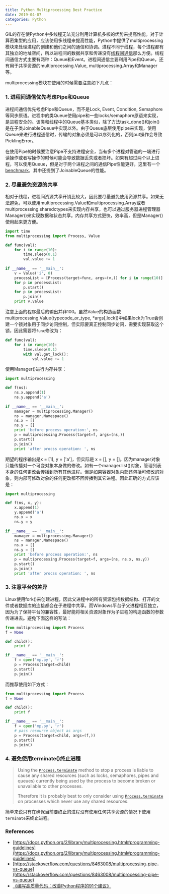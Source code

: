 ```yaml
---
title: Python Multiprocessing Best Practice
date: 2019-04-07
categories: Python
---
```


GIL的存在使Python中多线程无法充分利用计算机多核的优势来提高性能。对于计算密集型的应用，应该使用多线程来提高性能，Python中提供了multiprocessing模块来处理进程的创建和他们之间的通信和协调。进程不同于线程，每个进程都有其独立的地址空间，所以进程间的数据共享和传递没有[线程间通信](https://python3-cookbook.readthedocs.io/zh_CN/latest/c12/p03_communicating_between_threads.html)那么方便。线程间通信方式主要有两种：Queue和Event。进程间通信主要利用Pipe和Queue，还有用于共享资源的multiprocessing.Value, multiprocessing.Array和Manager等。

multiprocessing模块在使用的时候需要注意如下几点：

### 1. 进程间通信优先考虑Pipe和Queue

进程间通信优先考虑Pipe和Queue，而不是Lock, Event, Condition, Semaphore等同步原语。进程中的类Queue使用pipe和一些locks/semaphore原语来实现，是进程安全的。该类和线程中的Queue基本类似，除了方法task_done()和join()是在子类JoinableQueue中实现以外。由于Queue底层使用pipe来实现，使用Queue来进行进程通信时，传输的对象必须是可以序列化的，否则put操作会导致PicklingError。

在使用Pipe的时候要注意Pipe不支持进程安全，当有多个进程对管道的一端进行读操作或者写操作的时候可能会导致数据丢失或者损坏。如果有超过两个以上进程，可以使用Queue，但是对于两个进程之间的通信Pipe性能更好，这里有一个[benchmark](https://stackoverflow.com/questions/8463008/multiprocessing-pipe-vs-queue)，其中还提到了JoinableQueue的性能。

### 2. 尽量避免资源的共享

相对于线程，进程间资源共享开销比较大，因此要尽量避免使用资源共享。如果无法避免，可以使用multiprocessing.Value和multiprocessing.Array或者multiprocessing.sharedctypes来实现内存共享，也可以通过服务器进程管理器Manager()来实现数据和状态共享。内存共享方式更快，效率高，但是Manager()使用起来更方便。

```python
import time
from multiprocessing import Process, Value

def func(val):
    for i in range(10):
        time.sleep(0.1)
        val.value += 1
        
if __name__ == '__main__':
    v = Value('i', 0)
    processList = [Process(target=func, args=(v,)) for i in range(10)]
    for p in processList:
        p.start()
    for p in processList:
        p.join()
    print v.value
```

注意上面的程序最后的输出并非100。虽然Value的构造函数multiprocessing.Value(typecode_or_type, *args[,lock])中如果lock为True会创建一个锁对象用于同步访问控制，但实际要真正控制同步访问，需要实现获取这个锁，因此需要将`func`修改为：

```python
def func(val):
    for i in range(10):
        time.sleep(0.1)
        with val.get_lock():
            val.value += 1
```

使用Manager()进行内存共享：

```python
import multiprocessing

def f(ns):
    ns.x.append(1)
    ns.y.append('a')
    
if __name__ == '__main__':
    manager = multiprocessing.Manager()
    ns = manager.Namespace()
    ns.x = []
    ns.y = []
    print 'before process operation:', ns
    p = multiprocessing.Process(target=f, args=(ns,))
    p.start()
    p.join()
    print 'after procss operation: ', ns
```

期望的程序输出是x = [1], y = ['a']，但实际是 x = [], y = []。因为manager对象只能传播对一个可变对象本身做的修改。如有一个manager.list()对象，管理列表本身的任何更改会传播到所有其他进程。但是如果容器对象内部还包括可修改的对象，则内部可修改对象的任何更改都不回传播到其它进程。因此正确的方式应该是：

```python
import multiprocessing

def f(ns, x, y):
    x.append(1)
    y.append('a')
    ns.x = x
    ns.y = y
    
if __name__ == '__main__':
    manager = multiprocessing.Manager()
    ns = manager.Namespace()
    ns.x = []
    ns.y = []
    print 'before process operation:', ns
    p = multiprocessing.Process(target=f, args=(ns, ns.x, ns.y))
    p.start()
    p.join()
    print 'after procss operation: ', ns
```

### 3. 注意平台的差异

Linux使用fork()来创建进程，因此父进程中的所有资源包括数据结构、打开的文件或者数据库的连接都会在子进程中共享。而Windows平台子父进程相互独立，因为为了保持平台的兼容性，最好能将相关资源对象作为子进程的构造函数的参数传递进去。避免下面这样的写法：

```python
from multiprocessing import Process
f = None

def child():
    print f

if __name__ == '__main__':
    f = open('mp.py', 'r')                                                      
    p = Process(target=child)
    p.start()
    p.join()
```

而推荐使用如下方式：

```python
from multiprocessing import Process
f = None

def child():
    print f

if __name__ == '__main__':
    f = open('mp.py', 'r')
    # pass resource object as args
    p = Process(target=child, args=(f,))
    p.start()
    p.join()
```

### 4. 避免使用terminate()终止进程

> Using the [`Process.terminate`](https://docs.python.org/2/library/multiprocessing.html#multiprocessing.Process.terminate) method to stop a process is liable to cause any shared resources (such as locks, semaphores, pipes and queues) currently being used by the process to become broken or unavailable to other processes.
>
> Therefore it is probably best to only consider using [`Process.terminate`](https://docs.python.org/2/library/multiprocessing.html#multiprocessing.Process.terminate) on processes which never use any shared resources.

简单来说只有在确保当前要终止的进程没有使用任何共享资源的情况下使用`terminate`来终止进程。

### References

* [https://docs.python.org/2/library/multiprocessing.html#programming-guidelines](https://docs.python.org/2/library/multiprocessing.html#programming-guidelines)
* [https://stackoverflow.com/questions/8463008/multiprocessing-pipe-vs-queue](https://stackoverflow.com/questions/8463008/multiprocessing-pipe-vs-queue)
* [《编写高质量代码：改善Python程序的91个建议》](https://book.douban.com/subject/25910544/)
